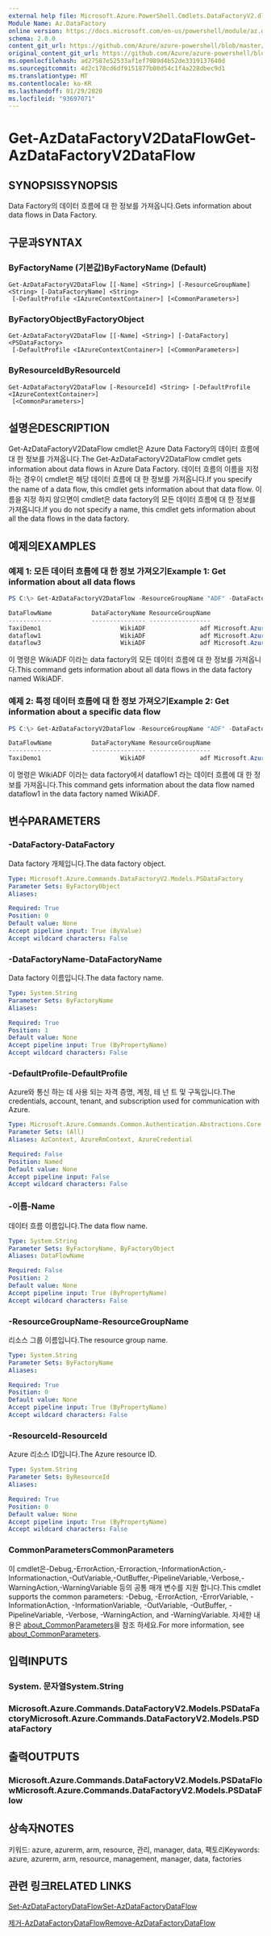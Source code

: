 ```yaml
---
external help file: Microsoft.Azure.PowerShell.Cmdlets.DataFactoryV2.dll-Help.xml
Module Name: Az.DataFactory
online version: https://docs.microsoft.com/en-us/powershell/module/az.datafactory/get-azdatafactoryv2dataflow
schema: 2.0.0
content_git_url: https://github.com/Azure/azure-powershell/blob/master/src/DataFactory/DataFactoryV2/help/Get-AzDataFactoryV2DataFlow.md
original_content_git_url: https://github.com/Azure/azure-powershell/blob/master/src/DataFactory/DataFactoryV2/help/Get-AzDataFactoryV2DataFlow.md
ms.openlocfilehash: ad27587e52533af1ef7989d4b52de3319137640d
ms.sourcegitcommit: 4d2c178cd6df9151877b08d54c1f4a228dbec9d1
ms.translationtype: MT
ms.contentlocale: ko-KR
ms.lasthandoff: 01/29/2020
ms.locfileid: "93697071"
---
```

# <span data-ttu-id="68f11-101">Get-AzDataFactoryV2DataFlow</span><span class="sxs-lookup"><span data-stu-id="68f11-101">Get-AzDataFactoryV2DataFlow</span></span>

## <span data-ttu-id="68f11-102">SYNOPSIS</span><span class="sxs-lookup"><span data-stu-id="68f11-102">SYNOPSIS</span></span>
<span data-ttu-id="68f11-103">Data Factory의 데이터 흐름에 대 한 정보를 가져옵니다.</span><span class="sxs-lookup"><span data-stu-id="68f11-103">Gets information about data flows in Data Factory.</span></span>

## <span data-ttu-id="68f11-104">구문과</span><span class="sxs-lookup"><span data-stu-id="68f11-104">SYNTAX</span></span>

### <span data-ttu-id="68f11-105">ByFactoryName (기본값)</span><span class="sxs-lookup"><span data-stu-id="68f11-105">ByFactoryName (Default)</span></span>
```
Get-AzDataFactoryV2DataFlow [[-Name] <String>] [-ResourceGroupName] <String> [-DataFactoryName] <String>
 [-DefaultProfile <IAzureContextContainer>] [<CommonParameters>]
```

### <span data-ttu-id="68f11-106">ByFactoryObject</span><span class="sxs-lookup"><span data-stu-id="68f11-106">ByFactoryObject</span></span>
```
Get-AzDataFactoryV2DataFlow [[-Name] <String>] [-DataFactory] <PSDataFactory>
 [-DefaultProfile <IAzureContextContainer>] [<CommonParameters>]
```

### <span data-ttu-id="68f11-107">ByResourceId</span><span class="sxs-lookup"><span data-stu-id="68f11-107">ByResourceId</span></span>
```
Get-AzDataFactoryV2DataFlow [-ResourceId] <String> [-DefaultProfile <IAzureContextContainer>]
 [<CommonParameters>]
```

## <span data-ttu-id="68f11-108">설명은</span><span class="sxs-lookup"><span data-stu-id="68f11-108">DESCRIPTION</span></span>
<span data-ttu-id="68f11-109">Get-AzDataFactoryV2DataFlow cmdlet은 Azure Data Factory의 데이터 흐름에 대 한 정보를 가져옵니다.</span><span class="sxs-lookup"><span data-stu-id="68f11-109">The Get-AzDataFactoryV2DataFlow cmdlet gets information about data flows in Azure Data Factory.</span></span>
<span data-ttu-id="68f11-110">데이터 흐름의 이름을 지정 하는 경우이 cmdlet은 해당 데이터 흐름에 대 한 정보를 가져옵니다.</span><span class="sxs-lookup"><span data-stu-id="68f11-110">If you specify the name of a data flow, this cmdlet gets information about that data flow.</span></span>
<span data-ttu-id="68f11-111">이름을 지정 하지 않으면이 cmdlet은 data factory의 모든 데이터 흐름에 대 한 정보를 가져옵니다.</span><span class="sxs-lookup"><span data-stu-id="68f11-111">If you do not specify a name, this cmdlet gets information about all the data flows in the data factory.</span></span>

## <span data-ttu-id="68f11-112">예제의</span><span class="sxs-lookup"><span data-stu-id="68f11-112">EXAMPLES</span></span>
### <span data-ttu-id="68f11-113">예제 1: 모든 데이터 흐름에 대 한 정보 가져오기</span><span class="sxs-lookup"><span data-stu-id="68f11-113">Example 1: Get information about all data flows</span></span>
```powershell
PS C:\> Get-AzDataFactoryV2DataFlow -ResourceGroupName "ADF" -DataFactoryName "WikiADF"

DataFlowName           DataFactoryName ResourceGroupName                                                    Properties
------------           --------------- -----------------                                                    ----------
TaxiDemo1                      WikiADF               adf Microsoft.Azure.Management.DataFactory.Models.MappingDataFlow
dataflow1                      WikiADF               adf Microsoft.Azure.Management.DataFactory.Models.MappingDataFlow
dataflow3                      WikiADF               adf Microsoft.Azure.Management.DataFactory.Models.MappingDataFlow
```

<span data-ttu-id="68f11-114">이 명령은 WikiADF 이라는 data factory의 모든 데이터 흐름에 대 한 정보를 가져옵니다.</span><span class="sxs-lookup"><span data-stu-id="68f11-114">This command gets information about all data flows in the data factory named WikiADF.</span></span>

### <span data-ttu-id="68f11-115">예제 2: 특정 데이터 흐름에 대 한 정보 가져오기</span><span class="sxs-lookup"><span data-stu-id="68f11-115">Example 2: Get information about a specific data flow</span></span>
```powershell
PS C:\> Get-AzDataFactoryV2DataFlow -ResourceGroupName "ADF" -DataFactoryName "WikiADF" -Name "dataflow1"

DataFlowName           DataFactoryName ResourceGroupName                                                    Properties
------------           --------------- -----------------                                                    ----------
TaxiDemo1                      WikiADF               adf Microsoft.Azure.Management.DataFactory.Models.MappingDataFlow
```

<span data-ttu-id="68f11-116">이 명령은 WikiADF 이라는 data factory에서 dataflow1 라는 데이터 흐름에 대 한 정보를 가져옵니다.</span><span class="sxs-lookup"><span data-stu-id="68f11-116">This command gets information about the data flow named dataflow1 in the data factory named WikiADF.</span></span>

## <span data-ttu-id="68f11-117">변수</span><span class="sxs-lookup"><span data-stu-id="68f11-117">PARAMETERS</span></span>

### <span data-ttu-id="68f11-118">-DataFactory</span><span class="sxs-lookup"><span data-stu-id="68f11-118">-DataFactory</span></span>
<span data-ttu-id="68f11-119">Data factory 개체입니다.</span><span class="sxs-lookup"><span data-stu-id="68f11-119">The data factory object.</span></span>

```yaml
Type: Microsoft.Azure.Commands.DataFactoryV2.Models.PSDataFactory
Parameter Sets: ByFactoryObject
Aliases:

Required: True
Position: 0
Default value: None
Accept pipeline input: True (ByValue)
Accept wildcard characters: False
```

### <span data-ttu-id="68f11-120">-DataFactoryName</span><span class="sxs-lookup"><span data-stu-id="68f11-120">-DataFactoryName</span></span>
<span data-ttu-id="68f11-121">Data factory 이름입니다.</span><span class="sxs-lookup"><span data-stu-id="68f11-121">The data factory name.</span></span>

```yaml
Type: System.String
Parameter Sets: ByFactoryName
Aliases:

Required: True
Position: 1
Default value: None
Accept pipeline input: True (ByPropertyName)
Accept wildcard characters: False
```

### <span data-ttu-id="68f11-122">-DefaultProfile</span><span class="sxs-lookup"><span data-stu-id="68f11-122">-DefaultProfile</span></span>
<span data-ttu-id="68f11-123">Azure와 통신 하는 데 사용 되는 자격 증명, 계정, 테 넌 트 및 구독입니다.</span><span class="sxs-lookup"><span data-stu-id="68f11-123">The credentials, account, tenant, and subscription used for communication with Azure.</span></span>

```yaml
Type: Microsoft.Azure.Commands.Common.Authentication.Abstractions.Core.IAzureContextContainer
Parameter Sets: (All)
Aliases: AzContext, AzureRmContext, AzureCredential

Required: False
Position: Named
Default value: None
Accept pipeline input: False
Accept wildcard characters: False
```

### <span data-ttu-id="68f11-124">-이름</span><span class="sxs-lookup"><span data-stu-id="68f11-124">-Name</span></span>
<span data-ttu-id="68f11-125">데이터 흐름 이름입니다.</span><span class="sxs-lookup"><span data-stu-id="68f11-125">The data flow name.</span></span>

```yaml
Type: System.String
Parameter Sets: ByFactoryName, ByFactoryObject
Aliases: DataFlowName

Required: False
Position: 2
Default value: None
Accept pipeline input: True (ByPropertyName)
Accept wildcard characters: False
```

### <span data-ttu-id="68f11-126">-ResourceGroupName</span><span class="sxs-lookup"><span data-stu-id="68f11-126">-ResourceGroupName</span></span>
<span data-ttu-id="68f11-127">리소스 그룹 이름입니다.</span><span class="sxs-lookup"><span data-stu-id="68f11-127">The resource group name.</span></span>

```yaml
Type: System.String
Parameter Sets: ByFactoryName
Aliases:

Required: True
Position: 0
Default value: None
Accept pipeline input: True (ByPropertyName)
Accept wildcard characters: False
```

### <span data-ttu-id="68f11-128">-ResourceId</span><span class="sxs-lookup"><span data-stu-id="68f11-128">-ResourceId</span></span>
<span data-ttu-id="68f11-129">Azure 리소스 ID입니다.</span><span class="sxs-lookup"><span data-stu-id="68f11-129">The Azure resource ID.</span></span>

```yaml
Type: System.String
Parameter Sets: ByResourceId
Aliases:

Required: True
Position: 0
Default value: None
Accept pipeline input: True (ByPropertyName)
Accept wildcard characters: False
```

### <span data-ttu-id="68f11-130">CommonParameters</span><span class="sxs-lookup"><span data-stu-id="68f11-130">CommonParameters</span></span>
<span data-ttu-id="68f11-131">이 cmdlet은-Debug,-ErrorAction,-Erroraction,-InformationAction,-Informationaction,-OutVariable,-OutBuffer,-PipelineVariable,-Verbose,-WarningAction,-WarningVariable 등의 공통 매개 변수를 지원 합니다.</span><span class="sxs-lookup"><span data-stu-id="68f11-131">This cmdlet supports the common parameters: -Debug, -ErrorAction, -ErrorVariable, -InformationAction, -InformationVariable, -OutVariable, -OutBuffer, -PipelineVariable, -Verbose, -WarningAction, and -WarningVariable.</span></span> <span data-ttu-id="68f11-132">자세한 내용은 [about_CommonParameters](https://go.microsoft.com/fwlink/?LinkID=113216)을 참조 하세요.</span><span class="sxs-lookup"><span data-stu-id="68f11-132">For more information, see [about_CommonParameters](https://go.microsoft.com/fwlink/?LinkID=113216).</span></span>

## <span data-ttu-id="68f11-133">입력</span><span class="sxs-lookup"><span data-stu-id="68f11-133">INPUTS</span></span>

### <span data-ttu-id="68f11-134">System. 문자열</span><span class="sxs-lookup"><span data-stu-id="68f11-134">System.String</span></span>

### <span data-ttu-id="68f11-135">Microsoft.Azure.Commands.DataFactoryV2.Models.PSDataFactory</span><span class="sxs-lookup"><span data-stu-id="68f11-135">Microsoft.Azure.Commands.DataFactoryV2.Models.PSDataFactory</span></span>

## <span data-ttu-id="68f11-136">출력</span><span class="sxs-lookup"><span data-stu-id="68f11-136">OUTPUTS</span></span>

### <span data-ttu-id="68f11-137">Microsoft.Azure.Commands.DataFactoryV2.Models.PSDataFlow</span><span class="sxs-lookup"><span data-stu-id="68f11-137">Microsoft.Azure.Commands.DataFactoryV2.Models.PSDataFlow</span></span>

## <span data-ttu-id="68f11-138">상속자</span><span class="sxs-lookup"><span data-stu-id="68f11-138">NOTES</span></span>
<span data-ttu-id="68f11-139">키워드: azure, azurerm, arm, resource, 관리, manager, data, 팩토리</span><span class="sxs-lookup"><span data-stu-id="68f11-139">Keywords: azure, azurerm, arm, resource, management, manager, data, factories</span></span>

## <span data-ttu-id="68f11-140">관련 링크</span><span class="sxs-lookup"><span data-stu-id="68f11-140">RELATED LINKS</span></span>

[<span data-ttu-id="68f11-141">Set-AzDataFactoryDataFlow</span><span class="sxs-lookup"><span data-stu-id="68f11-141">Set-AzDataFactoryDataFlow</span></span>](./Set-AzDataFactoryDataFlow.md)

[<span data-ttu-id="68f11-142">제거-AzDataFactoryDataFlow</span><span class="sxs-lookup"><span data-stu-id="68f11-142">Remove-AzDataFactoryDataFlow</span></span>](./Remove-AzDataFactoryDataFlow.md)